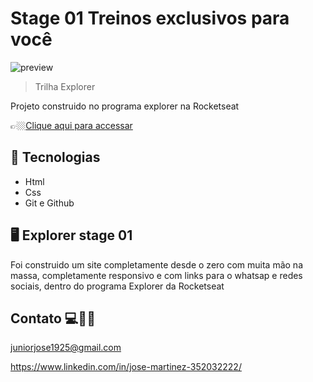  # Stage 01 Treinos exclusivos para você

![preview](./projeto_02.png)


> Trilha Explorer 

Projeto construido no programa explorer na Rocketseat

👉🏼[Clique aqui para accessar](https://projeto-02-ambientes-unicos.netlify.app/)



##  🔧 Tecnologias


- Html 
- Css
- Git e Github

##  🖥️ Explorer stage 01


Foi construido um site completamente desde o zero com muita mão na massa, completamente responsivo e com links para o whatsap e redes sociais, dentro do programa Explorer da Rocketseat



## Contato 💻🧑‍💻 

juniorjose1925@gmail.com


https://www.linkedin.com/in/jose-martinez-352032222/
